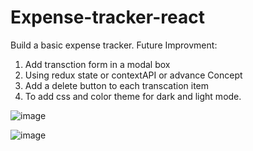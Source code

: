 # Expense-tracker-react

Build a basic expense tracker.
Future Improvment:

1. Add transction form in a modal box
2. Using redux state or contextAPI or advance Concept 
3. Add a delete button to each transcation item
4. To add css and color theme for dark and light mode.



![image](https://github.com/payalmit/Expense-tracker-react/assets/63918548/d577b408-be0d-4d67-b900-3766b0578cbb)

![image](https://github.com/payalmit/Expense-tracker-react/assets/63918548/5f6e9341-f656-436e-a69d-3762854aa0e1)

